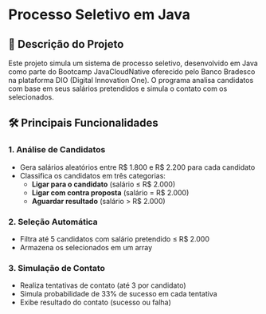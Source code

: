# Processo Seletivo em Java

## 📝 Descrição do Projeto
Este projeto simula um sistema de processo seletivo, desenvolvido em Java como parte do Bootcamp JavaCloudNative oferecido pelo Banco Bradesco na plataforma DIO (Digital Innovation One). O programa analisa candidatos com base em seus salários pretendidos e simula o contato com os selecionados.

## 🛠️ Principais Funcionalidades

### 1. Análise de Candidatos
- Gera salários aleatórios entre R$ 1.800 e R$ 2.200 para cada candidato
- Classifica os candidatos em três categorias:
  - **Ligar para o candidato** (salário ≤ R$ 2.000)
  - **Ligar com contra proposta** (salário = R$ 2.000)
  - **Aguardar resultado** (salário > R$ 2.000)

### 2. Seleção Automática
- Filtra até 5 candidatos com salário pretendido ≤ R$ 2.000
- Armazena os selecionados em um array

### 3. Simulação de Contato
- Realiza tentativas de contato (até 3 por candidato)
- Simula probabilidade de 33% de sucesso em cada tentativa
- Exibe resultado do contato (sucesso ou falha)


